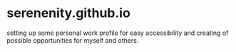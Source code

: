 # serenenity.github.io
setting up some personal work profile for easy accessibility and creating of possible opportunities for myself and others.
